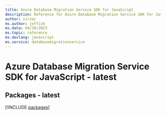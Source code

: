 ```yaml
---
title: Azure Database Migration Service SDK for JavaScript
description: Reference for Azure Database Migration Service SDK for JavaScript
author: xirzec
ms.author: jeffish
ms.data: 04/10/2023
ms.topic: reference
ms.devlang: javascript
ms.service: databasemigrationservice
---
```

# Azure Database Migration Service SDK for JavaScript - latest
## Packages - latest
[!INCLUDE [packages](database-migration-service-index.md)]